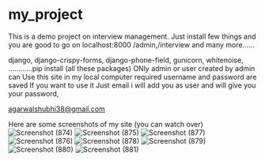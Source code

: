 # my_project
This is a demo project on interview management.
Just install few things and you are good to go on localhost:8000 /admin,/interview and many more......

django,
django-crispy-forms,
django-phone-field,
gunicorn,
whitenoise,
............pip install (all these packages)
ONly admin or user created by admin can Use this site
in my local computer required username and password are saved
If you want to use it Just email i will add you as user and will give you your password,

agarwalshubhi38@gmail.com

Here are some screenshots of my site (you can watch over)
![Screenshot (874)](https://user-images.githubusercontent.com/76658447/123354836-12a1f200-d582-11eb-872b-f0984eb22415.png)
![Screenshot (875)](https://user-images.githubusercontent.com/76658447/123354842-16357900-d582-11eb-95e1-e097ad532699.png)
![Screenshot (877)](https://user-images.githubusercontent.com/76658447/123355168-bb505180-d582-11eb-9673-c07326ae14cf.png)
![Screenshot (876)](https://user-images.githubusercontent.com/76658447/123354850-1afa2d00-d582-11eb-81eb-c132e8e1058b.png)
![Screenshot (878)](https://user-images.githubusercontent.com/76658447/123354867-23eafe80-d582-11eb-9849-474cddf9d8bd.png)
![Screenshot (879)](https://user-images.githubusercontent.com/76658447/123354875-28afb280-d582-11eb-9cd0-47ef76b2d54f.png)
![Screenshot (880)](https://user-images.githubusercontent.com/76658447/123354887-2ea59380-d582-11eb-9be8-79a27f225e0a.png)
![Screenshot (881)](https://user-images.githubusercontent.com/76658447/123354903-32391a80-d582-11eb-92b3-f76c37e75c54.png)

